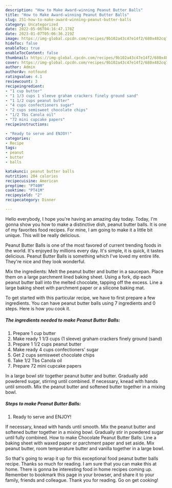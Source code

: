 ```yaml
---
description: "How to Make Award-winning Peanut Butter Balls"
title: "How to Make Award-winning Peanut Butter Balls"
slug: 251-how-to-make-award-winning-peanut-butter-balls
category: Uncategorized
date: 2022-05-06T04:16:47.178Z
date: 2023-01-07T05:06:36.219Z
image: https://img-global.cpcdn.com/recipes/9b102a43c47e14f2/680x482cq70/peanut-butter-balls-recipe-main-photo.jpg
hideToc: false
enableToc: true
enableTocContent: false
thumbnail: https://img-global.cpcdn.com/recipes/9b102a43c47e14f2/680x482cq70/peanut-butter-balls-recipe-main-photo.jpg
cover: https://img-global.cpcdn.com/recipes/9b102a43c47e14f2/680x482cq70/peanut-butter-balls-recipe-main-photo.jpg
author: Admin
authorAv: notfound
ratingvalue: 4.1
reviewcount: 3
recipeingredient:
- "1 cup butter"
- "1 1/3 cups 1 sleeve graham crackers finely ground sand"
- "1 1/2 cups peanut butter"
- "4 cups confectioners sugar"
- "2 cups semisweet chocolate chips"
- "1/2 Tbs Canola oil"
- "72 mini cupcake papers"
recipeinstructions:

- "Ready to serve and ENJOY!"
categories:
- Recipe
tags:
- peanut
- butter
- balls

katakunci: peanut butter balls 
nutrition: 204 calories
recipecuisine: American
preptime: "PT40M"
cooktime: "PT41M"
recipeyield: "2"
recipecategory: Dinner

---
```



Hello everybody, I hope you're having an amazing day today. Today, I'm gonna show you how to make a distinctive dish, peanut butter balls. It is one of my favorites food recipes. For mine, I am going to make it a little bit unique. This will be really delicious.

Peanut Butter Balls is one of the most favored of current trending foods in the world. It's enjoyed by millions every day. It's simple, it is quick, it tastes delicious. Peanut Butter Balls is something which I've loved my entire life. They're nice and they look wonderful.

Mix the ingredients: Melt the peanut butter and butter in a saucepan. Place them on a large parchment lined baking sheet. Using a fork, dip each peanut butter ball into the melted chocolate, tapping off the excess. Line a large baking sheet with parchment paper or a silicone baking mat.


To get started with this particular recipe, we have to first prepare a few ingredients. You can have peanut butter balls using 7 ingredients and 0 steps. Here is how you cook it.

<!--inarticleads1-->

##### The ingredients needed to make Peanut Butter Balls:

1. Prepare 1 cup butter
1. Make ready 1 1/3 cups (1 sleeve) graham crackers finely ground (sand)
1. Prepare 1 1/2 cups peanut butter
1. Make ready 4 cups confectioners&#39; sugar
1. Get 2 cups semisweet chocolate chips
1. Take 1/2 Tbs Canola oil
1. Prepare 72 mini cupcake papers


In a large bowl stir together peanut butter and butter. Gradually add powdered sugar, stirring until combined. If necessary, knead with hands until smooth. Mix the peanut butter and softened butter together in a mixing bowl. 

<!--inarticleads2-->

##### Steps to make Peanut Butter Balls:


1. Ready to serve and ENJOY!

If necessary, knead with hands until smooth. Mix the peanut butter and softened butter together in a mixing bowl. Gradually stir in powdered sugar until fully combined. How to make Chocolate Peanut Butter Balls: Line a baking sheet with waxed paper or parchment paper and set aside. Mix peanut butter, room temperature butter and vanilla together in a large bowl. 

So that's going to wrap it up for this exceptional food peanut butter balls recipe. Thanks so much for reading. I am sure that you can make this at home. There is gonna be interesting food in home recipes coming up. Remember to bookmark this page in your browser, and share it to your family, friends and colleague. Thank you for reading. Go on get cooking!
